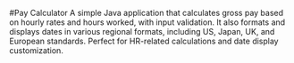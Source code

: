 #Pay Calculator
A simple Java application that calculates gross pay based on hourly rates and hours worked, with input validation. It also formats and displays dates in various regional formats, including US, Japan, UK, and European standards. Perfect for HR-related calculations and date display customization.

